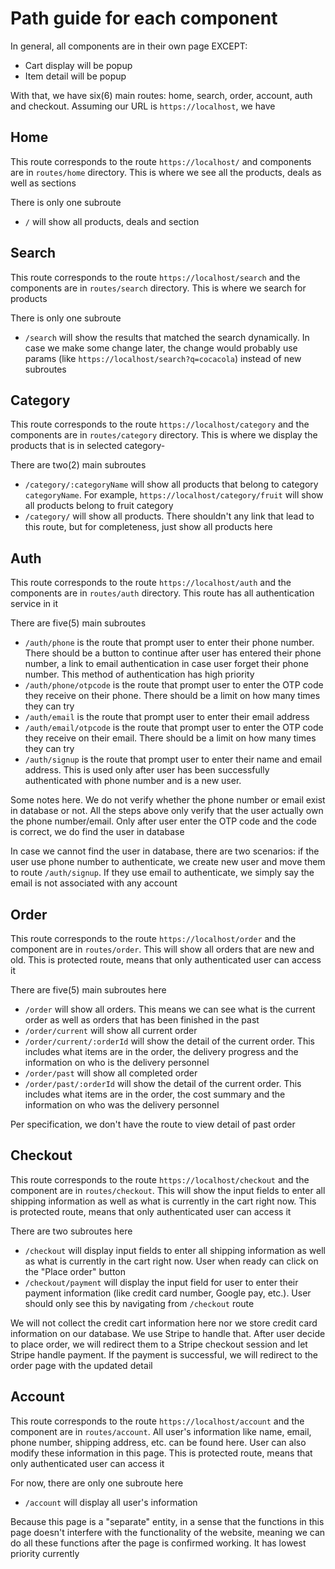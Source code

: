 # Path guide for each component

In general, all components are in their own page EXCEPT:

- Cart display will be popup
- Item detail will be popup

With that, we have six(6) main routes: home, search, order, account, auth and checkout. Assuming our URL is `https://localhost`, we have

## Home

This route corresponds to the route `https://localhost/` and components are in `routes/home` directory. This is where we see all the products, deals as well as sections

There is only one subroute

- `/` will show all products, deals and section

## Search

This route corresponds to the route `https://localhost/search` and the components are in `routes/search` directory. This is where we search for products

There is only one subroute

- `/search` will show the results that matched the search dynamically. In case we make some change later, the change would probably use params (like `https://localhost/search?q=cocacola`) instead of new subroutes

## Category

This route corresponds to the route `https://localhost/category` and the components are in `routes/category` directory. This is where we display the products that is in selected category-

There are two(2) main subroutes

- `/category/:categoryName` will show all products that belong to category `categoryName`. For example, `https://localhost/category/fruit` will show all products belong to fruit category
- `/category/` will show all products. There shouldn't any link that lead to this route, but for completeness, just show all products here

## Auth

This route corresponds to the route `https://localhost/auth` and the components are in `routes/auth` directory. This route has all authentication service in it

There are five(5) main subroutes

- `/auth/phone` is the route that prompt user to enter their phone number. There should be a button to continue after user has entered their phone number, a link to email authentication in case user forget their phone number. This method of authentication has high priority
- `/auth/phone/otpcode` is the route that prompt user to enter the OTP code they receive on their phone. There should be a limit on how many times they can try
- `/auth/email` is the route that prompt user to enter their email address
- `/auth/email/otpcode` is the route that prompt user to enter the OTP code they receive on their email. There should be a limit on how many times they can try
- `/auth/signup` is the route that prompt user to enter their name and email address. This is used only after user has been successfully authenticated with phone number and is a new user.

Some notes here. We do not verify whether the phone number or email exist in database or not. All the steps above only verify that the user actually own the phone number/email. Only after user enter the OTP code and the code is correct, we do find the user in database

In case we cannot find the user in database, there are two scenarios: if the user use phone number to authenticate, we create new user and move them to route `/auth/signup`. If they use email to authenticate, we simply say the email is not associated with any account

## Order

This route corresponds to the route `https://localhost/order` and the component are in `routes/order`. This will show all orders that are new and old. This is protected route, means that only authenticated user can access it

There are five(5) main subroutes here

- `/order` will show all orders. This means we can see what is the current order as well as orders that has been finished in the past
- `/order/current` will show all current order
- `/order/current/:orderId` will show the detail of the current order. This includes what items are in the order, the delivery progress and the information on who is the delivery personnel
- `/order/past` will show all completed order
- `/order/past/:orderId` will show the detail of the current order. This includes what items are in the order, the cost summary and the information on who was the delivery personnel

Per specification, we don't have the route to view detail of past order

## Checkout

This route corresponds to the route `https://localhost/checkout` and the component are in `routes/checkout`. This will show the input fields to enter all shipping information as well as what is currently in the cart right now. This is protected route, means that only authenticated user can access it

There are two subroutes here

- `/checkout` will display input fields to enter all shipping information as well as what is currently in the cart right now. User when ready can click on the "Place order" button
- `/checkout/payment` will display the input field for user to enter their payment information (like credit card number, Google pay, etc.). User should only see this by navigating from `/checkout` route

We will not collect the credit cart information here nor we store credit card information on our database. We use Stripe to handle that. After user decide to place order, we will redirect them to a Stripe checkout session and let Stripe handle payment. If the payment is successful, we will redirect to the order page with the updated detail

## Account

This route corresponds to the route `https://localhost/account` and the component are in `routes/account`. All user's information like name, email, phone number, shipping address, etc. can be found here. User can also modify these information in this page. This is protected route, means that only authenticated user can access it

For now, there are only one subroute here

- `/account` will display all user's information

Because this page is a "separate" entity, in a sense that the functions in this page doesn't interfere with the functionality of the website, meaning we can do all these functions after the page is confirmed working. It has lowest priority currently
